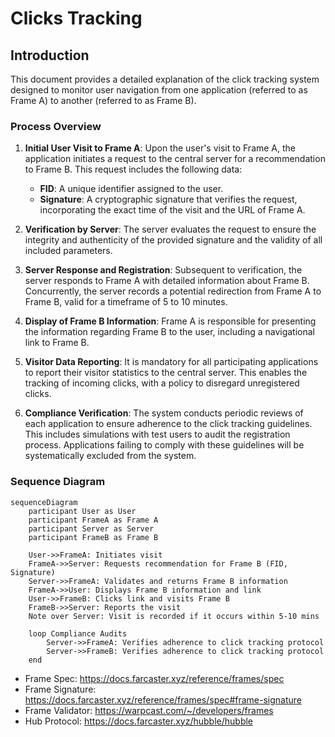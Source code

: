 # Clicks Tracking

## Introduction

This document provides a detailed explanation of the click tracking system designed to monitor user navigation from one application (referred to as Frame A) to another (referred to as Frame B).

### Process Overview

1. **Initial User Visit to Frame A**: Upon the user's visit to Frame A, the application initiates a request to the central server for a recommendation to Frame B. This request includes the following data:
    - **FID**: A unique identifier assigned to the user.
    - **Signature**: A cryptographic signature that verifies the request, incorporating the exact time of the visit and the URL of Frame A.

2. **Verification by Server**: The server evaluates the request to ensure the integrity and authenticity of the provided signature and the validity of all included parameters.

3. **Server Response and Registration**: Subsequent to verification, the server responds to Frame A with detailed information about Frame B. Concurrently, the server records a potential redirection from Frame A to Frame B, valid for a timeframe of 5 to 10 minutes.

4. **Display of Frame B Information**: Frame A is responsible for presenting the information regarding Frame B to the user, including a navigational link to Frame B.

5. **Visitor Data Reporting**: It is mandatory for all participating applications to report their visitor statistics to the central server. This enables the tracking of incoming clicks, with a policy to disregard unregistered clicks.

6. **Compliance Verification**: The system conducts periodic reviews of each application to ensure adherence to the click tracking guidelines. This includes simulations with test users to audit the registration process. Applications failing to comply with these guidelines will be systematically excluded from the system.

### Sequence Diagram

```mermaid
sequenceDiagram
    participant User as User
    participant FrameA as Frame A
    participant Server as Server
    participant FrameB as Frame B

    User->>FrameA: Initiates visit
    FrameA->>Server: Requests recommendation for Frame B (FID, Signature)
    Server->>FrameA: Validates and returns Frame B information
    FrameA->>User: Displays Frame B information and link
    User->>FrameB: Clicks link and visits Frame B
    FrameB->>Server: Reports the visit
    Note over Server: Visit is recorded if it occurs within 5-10 mins

    loop Compliance Audits
        Server->>FrameA: Verifies adherence to click tracking protocol
        Server->>FrameB: Verifies adherence to click tracking protocol
    end
```

* Frame Spec: https://docs.farcaster.xyz/reference/frames/spec
* Frame Signature: https://docs.farcaster.xyz/reference/frames/spec#frame-signature
* Frame Validator: https://warpcast.com/~/developers/frames
* Hub Protocol: https://docs.farcaster.xyz/hubble/hubble
